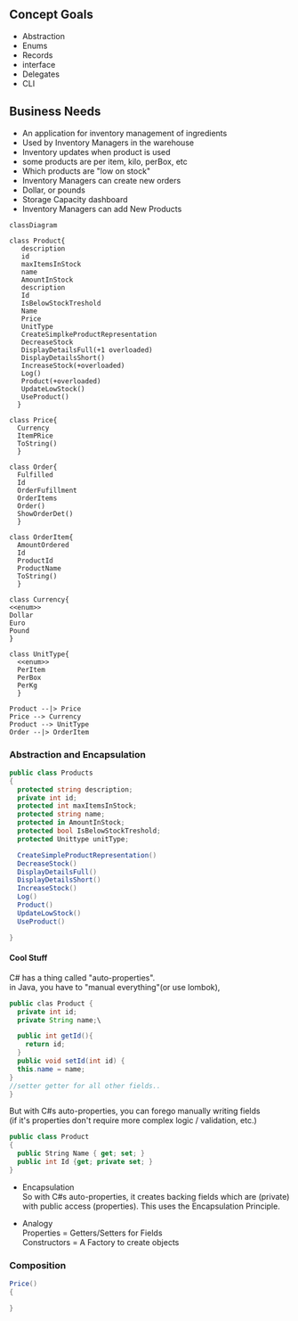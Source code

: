 ## Concept Goals

- Abstraction
- Enums
- Records
- interface
- Delegates
- CLI

## Business Needs

- An application for inventory management of ingredients
- Used by Inventory Managers in the warehouse
- Inventory updates when product is used
- some products are per item, kilo, perBox, etc
- Which products are "low on stock"
- Inventory Managers can create new orders
- Dollar, or pounds
- Storage Capacity dashboard
- Inventory Managers can add New Products

```mermaid
classDiagram

class Product{
   description
   id
   maxItemsInStock
   name
   AmountInStock
   description
   Id
   IsBelowStockTreshold
   Name
   Price
   UnitType
   CreateSimplkeProductRepresentation
   DecreaseStock
   DisplayDetailsFull(+1 overloaded)
   DisplayDetailsShort()
   IncreaseStock(+overloaded)
   Log()
   Product(+overloaded)
   UpdateLowStock()
   UseProduct()
  }

class Price{
  Currency
  ItemPRice
  ToString()
  }

class Order{
  Fulfilled
  Id
  OrderFufillment
  OrderItems
  Order()
  ShowOrderDet()
  }

class OrderItem{
  AmountOrdered
  Id
  ProductId
  ProductName
  ToString()
  }

class Currency{
<<enum>>
Dollar
Euro
Pound
}

class UnitType{
  <<enum>>
  PerItem
  PerBox
  PerKg
  }

Product --|> Price
Price --> Currency
Product --> UnitType
Order --|> OrderItem
```

### Abstraction and Encapsulation

```c#
public class Products
{
  protected string description;
  private int id;
  protected int maxItemsInStock;
  protected string name;
  protected in AmountInStock;
  protected bool IsBelowStockTreshold;
  protected Unittype unitType;

  CreateSimpleProductRepresentation()
  DecreaseStock()
  DisplayDetailsFull()
  DisplayDetailsShort()
  IncreaseStock()
  Log()
  Product()
  UpdateLowStock()
  UseProduct()

}

```

#### Cool Stuff

C# has a thing called "auto-properties".  
in Java, you have to "manual everything"(or use lombok),

```java
public clas Product {
  private int id;
  private String name;\

  public int getId(){
    return id;
  }
  public void setId(int id) {
  this.name = name;
}
//setter getter for all other fields..
}
```

But with C#s auto-properties, you can forego manually writing fields  
 (if it's properties don't require more complex logic / validation, etc.)

```c#
public class Product
{
  public String Name { get; set; }
  public int Id {get; private set; }
}
```

- Encapsulation  
  So with C#s auto-properties, it creates backing fields which are (private)  
  with public access (properties). This uses the Encapsulation Principle.

- Analogy  
  Properties = Getters/Setters for Fields  
  Constructors = A Factory to create objects

### Composition

```c#
Price()
{

}
```
